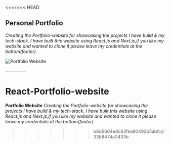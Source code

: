 <<<<<<< HEAD
## Personal Portfolio

*Creating the Portfolio-website for showcasing the projects I have build & my tech-stack. I have built this website using React.js and Next.js,if you like my website and wanted to clone it please leave my credentials at the bottom(footer)*

![Portfolio Website]()


=======
# React-Portfolio-website

**Portfolio Website**
*Creating the Portfolio-website for showcasing the projects I have build & my tech-stack. I have built this website using React.js and Next.js,if you like my website and wanted to clone it please leave my credentials at the bottom(footer)*
>>>>>>> b8d6604edc83fea90492b5abfcd33b8474a0433b
